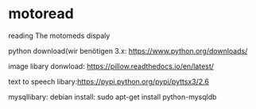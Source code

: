 # motoread
reading The motomeds dispaly

python download(wir benötigen 3.x: https://www.python.org/downloads/

image libary donwload: https://pillow.readthedocs.io/en/latest/

text to speech libary:https://pypi.python.org/pypi/pyttsx3/2.6

mysqllibary: debian install: sudo apt-get install python-mysqldb
